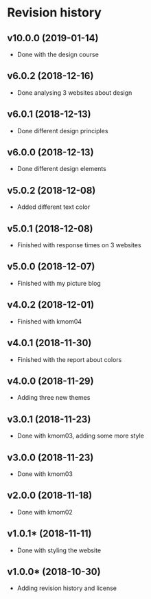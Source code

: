 Revision history
===================
v10.0.0 (2019-01-14)
---------------------
* Done with the design course

v6.0.2 (2018-12-16)
---------------------
* Done analysing 3 websites about design

v6.0.1 (2018-12-13)
---------------------
* Done different design principles

v6.0.0 (2018-12-13)
---------------------
* Done different design elements

v5.0.2 (2018-12-08)
---------------------
* Added different text color

v5.0.1 (2018-12-08)
---------------------
* Finished with response times on 3 websites

v5.0.0 (2018-12-07)
---------------------
* Finished with my picture blog

v4.0.2 (2018-12-01)
---------------------
* Finished with kmom04

v4.0.1 (2018-11-30)
---------------------
* Finished with the report about colors

v4.0.0 (2018-11-29)
---------------------
* Adding three new themes

v3.0.1 (2018-11-23)
---------------------
* Done with kmom03, adding some more style

v3.0.0 (2018-11-23)
---------------------
* Done with kmom03

v2.0.0 (2018-11-18)
---------------------
* Done with kmom02

v1.0.1* (2018-11-11)
---------------------

* Done with styling the website

v1.0.0* (2018-10-30)
---------------------

* Adding revision history and license

